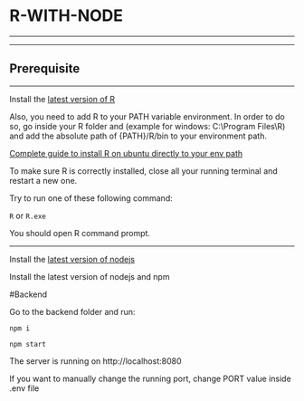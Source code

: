 # R-WITH-NODE

__________________

__________________

## Prerequisite

____________________

Install the [latest version of R](https://cran.r-project.org/bin/windows/base/)

Also, you need to add R to your PATH variable environment. In order to do so, 
go inside your R folder and (example for windows: C:\Program Files\R) and add the
absolute path of {PATH}/R/bin to your environment path.

[Complete guide to install R on ubuntu directly to your env path](https://www.digitalocean.com/community/tutorials/how-to-install-r-on-ubuntu-20-04-fr)

To make sure R is correctly installed, close all your running terminal and restart a new one.

Try to run one of these following command:

`R` or `R.exe`

You should open R command prompt.

_________________________

Install the [latest version of nodejs](https://nodejs.org/en/download/)




Install the latest version of nodejs and npm


#Backend

Go to the backend folder and run:

`npm i`

`npm start`

The server is running on http://localhost:8080

If you want to manually change the running port, change PORT value inside .env file

